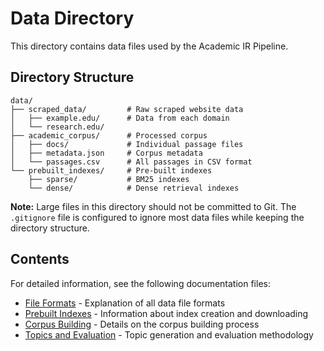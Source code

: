 # Data Directory

This directory contains data files used by the Academic IR Pipeline.

## Directory Structure
```
data/
├── scraped_data/         # Raw scraped website data
│   ├── example.edu/      # Data from each domain
│   └── research.edu/
├── academic_corpus/      # Processed corpus
│   ├── docs/             # Individual passage files
│   ├── metadata.json     # Corpus metadata
│   └── passages.csv      # All passages in CSV format
└── prebuilt_indexes/     # Pre-built indexes
    ├── sparse/           # BM25 indexes
    └── dense/            # Dense retrieval indexes
```

**Note:** Large files in this directory should not be committed to Git. The `.gitignore` file is configured to ignore most data files while keeping the directory structure.

## Contents

For detailed information, see the following documentation files:

- [File Formats](https://github.com/shubham526/mst-rag-tutorial/blob/main/docs/file_formats.md) - Explanation of all data file formats
- [Prebuilt Indexes](https://github.com/shubham526/mst-rag-tutorial/blob/main/docs/prebuilt_indexes.md) - Information about index creation and downloading
- [Corpus Building](https://github.com/shubham526/mst-rag-tutorial/blob/main/docs/corpus_building.md) - Details on the corpus building process
- [Topics and Evaluation](https://github.com/shubham526/mst-rag-tutorial/blob/main/docs/topics_and_evaluation.md) - Topic generation and evaluation methodology

